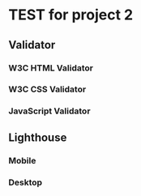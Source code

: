# TEST for project 2

## Validator
### W3C HTML Validator

### W3C CSS Validator

### JavaScript Validator

## Lighthouse

### Mobile

### Desktop



